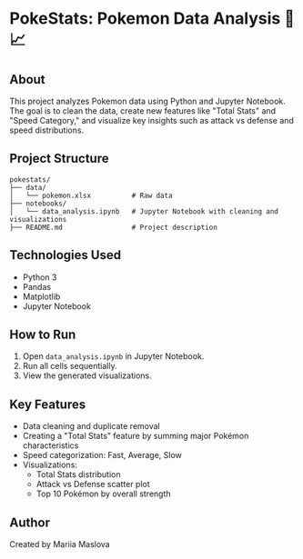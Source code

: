# PokeStats: Pokemon Data Analysis 🧹📈

## About

This project analyzes Pokemon data using Python and Jupyter Notebook.  
The goal is to clean the data, create new features like "Total Stats" and "Speed Category," and visualize key insights such as attack vs defense and speed distributions.

## Project Structure

```
pokestats/
├── data/
│   └── pokemon.xlsx          # Raw data
├── notebooks/
│   └── data_analysis.ipynb   # Jupyter Notebook with cleaning and visualizations
├── README.md                 # Project description
```


## Technologies Used

- Python 3
- Pandas
- Matplotlib
- Jupyter Notebook

## How to Run

1. Open `data_analysis.ipynb` in Jupyter Notebook.
2. Run all cells sequentially.
3. View the generated visualizations.

## Key Features

- Data cleaning and duplicate removal
- Creating a "Total Stats" feature by summing major Pokémon characteristics
- Speed categorization: Fast, Average, Slow
- Visualizations:
  - Total Stats distribution
  - Attack vs Defense scatter plot
  - Top 10 Pokémon by overall strength


## Author

Created by Mariia Maslova
